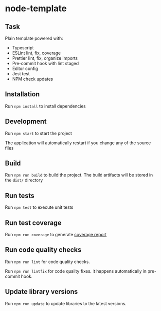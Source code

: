 # node-template

## Task

Plain template powered with:
- Typescript
- ESLint lint, fix, coverage
- Prettier lint, fix, organize imports
- Pre-commit hook with lint staged
- Editor config
- Jest test
- NPM check updates

## Installation

Run `npm install` to install dependencies

## Development

Run `npm start` to start the project

The application will automatically restart if you change any of the source files

## Build

Run `npm run build` to build the project. The build artifacts will be stored in the `dist/` directory

## Run tests

Run `npm test` to execute unit tests

## Run test coverage

Run `npm run coverage` to generate [coverage report](./coverage/lcov-report/index.html)

## Run code quality checks

Run `npm run lint` for code quality checks.

Run `npm run lintfix` for code quality fixes. It happens automatically in pre-commit hook.

## Update library versions

Run `npm run update` to update libraries to the latest versions.
